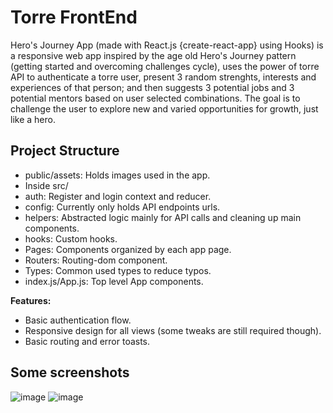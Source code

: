 # Torre FrontEnd

Hero's Journey App (made with React.js {create-react-app} using Hooks) is a responsive web app inspired by the age old Hero's Journey pattern (getting started and overcoming challenges cycle), uses the power of torre API to authenticate a torre user, present 3 random strenghts, interests and experiences of that person; and then suggests 3 potential jobs and 3 potential mentors based on user selected combinations. The goal is to challenge the user to explore new and varied opportunities for growth, just like a hero.

## Project Structure

- public/assets: Holds images used in the app.
- Inside src/
- auth: Register and login context and reducer.
- config: Currently only holds API endpoints urls.
- helpers: Abstracted logic mainly for API calls and cleaning up main components.
- hooks: Custom hooks.
- Pages: Components organized by each app page.
- Routers: Routing-dom component.
- Types: Common used types to reduce typos.
- index.js/App.js: Top level App components.

**Features:** 
- Basic authentication flow.
- Responsive design for all views (some tweaks are still required though).
- Basic routing and error toasts.

## Some screenshots
![image](https://user-images.githubusercontent.com/52900601/131102789-9bec4b1a-d4b4-4c08-ba7d-f66c8fc0d151.png)
![image](https://user-images.githubusercontent.com/52900601/131103084-5b20bd9d-289b-4ee7-9e2e-de62b365169d.png)

